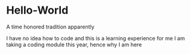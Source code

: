 # Hello-World
A time honored tradition apparently

I have no idea how to code and this is a learning experience for me
I am taking a coding module this year, hence why I am here
